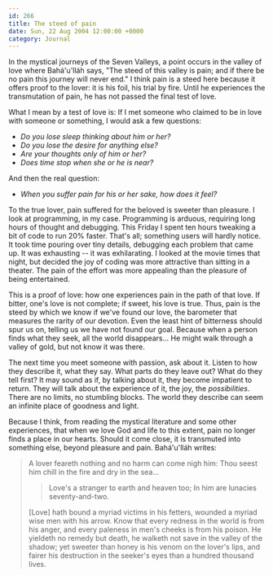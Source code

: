 ```yaml
---
id: 266
title: The steed of pain
date: Sun, 22 Aug 2004 12:00:00 +0000
category: Journal
---
```


In the mystical journeys of the Seven Valleys, a point occurs in the
valley of love where Bahá'u'lláh says, "The steed of this valley is
pain; and if there be no pain this journey will never end."  I think
pain is a steed here because it offers proof to the lover: it is his
foil, his trial by fire.  Until he experiences the transmutation of
pain, he has not passed the final test of love.

What I mean by a test of love is: If I met someone who claimed to be in
love with someone or something, I would ask a few questions:

* *Do you lose sleep thinking about him or her?*
* *Do you lose the desire for anything else?*
* *Are your thoughts only of him or her?*
* *Does time stop when she or he is near?*

And then the real question:

* *When you suffer pain for his or her sake, how does it feel?*

To the true lover, pain suffered for the beloved is sweeter than
pleasure.  I look at programming, in my case.  Programming is arduous,
requiring long hours of thought and debugging.  This Friday I spent ten
hours tweaking a bit of code to run 20% faster.  That's all; something
users will hardly notice.  It took time pouring over tiny details,
debugging each problem that came up.  It was exhausting -- it was
exhilarating.  I looked at the movie times that night, but decided the
joy of coding was more attractive than sitting in a theater.  The pain
of the effort was more appealing than the pleasure of being entertained.

This is a proof of love: how one experiences pain in the path of that
love.  If bitter, one's love is not complete; if sweet, his love is
true.  Thus, pain is the steed by which we know if we've found our love,
the barometer that measures the rarity of our devotion.  Even the least
hint of bitterness should spur us on, telling us we have not found our
goal.  Because when a person finds what they seek, all the world
disappears...  He might walk through a valley of gold, but not know it
was there.

The next time you meet someone with passion, ask about it.  Listen to
how they describe it, what they say.  What parts do they leave out?
What do they tell first?  It may sound as if, by talking about it, they
become impatient to return.  They will talk about the experience of it,
the joy, the *possibilities*.  There are no limits, no stumbling blocks.
The world they describe can seem an infinite place of goodness and
light.

Because I think, from reading the mystical literature and some other
experiences, that when we love God and life to this extent, pain no
longer finds a place in our hearts.  Should it come close, it is
transmuted into something else, beyond pleasure and pain.  Bahá'u'lláh
writes:

> A lover feareth nothing and no harm can come nigh him: Thou seest him
> chill in the fire and dry in the sea...
> 
> > Love's a stranger to earth and heaven too;
>     In him are lunacies seventy-and-two.
> 
> [Love] hath bound a myriad victims in his fetters, wounded a myriad
> wise men with his arrow.  Know that every redness in the world is from
> his anger, and every paleness in men's cheeks is from his poison.  He
> yieldeth no remedy but death, he walketh not save in the valley of the
> shadow; yet sweeter than honey is his venom on the lover's lips, and
> fairer his destruction in the seeker's eyes than a hundred thousand
> lives.


